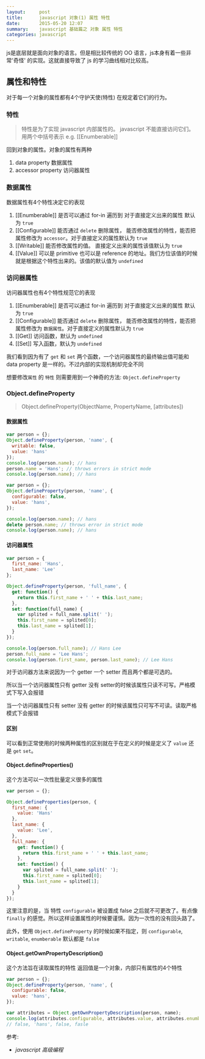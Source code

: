 ```yaml
---
layout:     post
title:      javascript 对象(1) 属性 特性
date:       2015-05-20 12:07
summary:    javascript 基础篇之 对象 属性 特性
categories: javascript
---
```


js是底层就是面向对象的语言。但是相比较传统的 OO 语言，js本身有着一些非常'奇怪' 的实现。这就直接导致了 js 的学习曲线相对比较高。

## 属性和特性

对于每一个对象的属性都有4个守护天使(特性) 在规定着它们的行为。

### 特性

> 特性是为了实现 javascript 内部属性的。 javascript 不能直接访问它们。 用两个中括号表示 e.g. [[Enumberable]]

回到对象的属性。对象的属性有两种

1. data property 数据属性
2. accessor property 访问器属性

### 数据属性

数据属性有4个特性决定它的表现

1. [[Enumberable]] 是否可以通过 for-in 遍历到 对于直接定义出来的属性 默认为 `true`
2. [[Configurable]] 能否通过 `delete` 删除属性， 能否修改属性的特性，能否把属性修改为 `accessor`。对于直接定义的属性默认为 `true`
3. [[Writable]] 能否修改属性的值。 直接定义出来的属性该值默认为 `true`
4. [[Value]] 可以是 primitive 也可以是 reference 的地址。我们方位该值的时候就是根据这个特性出来的。该值的默认值为 `undefined`

### 访问器属性

访问器属性也有4个特性规范它的表现

1. [[Enumberable]] 是否可以通过 for-in 遍历到 对于直接定义出来的属性 默认为 `true`
2. [[Configurable]] 能否通过 `delete` 删除属性， 能否修改属性的特性，能否把属性修改为 `数据属性`。对于直接定义的属性默认为 `true`
3. [[Get]] 访问函数，默认为 `undefined`
4. [[Set]] 写入函数，默认为 `undefined`

我们看到因为有了 `get` 和 `set` 两个函数，一个访问器属性的最终输出值可能和 data property 是一样的。不过内部的实现机制却完全不同

想要修改`属性` 的 `特性` 则需要用到一个神奇的方法: `Object.defineProperty`

### Object.defineProperty

> Object.defineProperty(ObjectName, PropertyName, [attributes])

#### 数据属性

``` javascript
var person = {};
Object.defineProperty(person, 'name', {
  writable: false,
  value: 'hans'
});
console.log(person.name); // hans
person.name = 'Hans'; // throws errors in strict mode
console.log(person.name); // hans
```

``` javascript
var person = {};
Object.defineProperty(person, 'name', {
  configurable: false,
  value: 'hans',
});

console.log(person.name); // hans
delete person.name; // throws error in strict mode
console.log(person.name); // hans
```

#### 访问器属性

``` javascript
var person = {
  first_name: 'Hans',
  last_name: 'Lee'
};

Object.defineProperty(person, 'full_name', {
  get: function() {
    return this.first_name + ' ' + this.last_name;
  },
  set: function(full_name) {
    var splited = full_name.split(' ');
    this.first_name = splited[0];
    this.last_name = splited[1];
  }
});

console.log(person.full_name); // Hans Lee
person.full_name = 'Lee Hans';
console.log(person.first_name, person.last_name); // Lee Hans
```

对于访问器方法来说因为一个 getter 一个 setter 而且两个都是可选的。

所以当一个访问器属性只有 getter 没有 setter的时候该属性只读不可写。严格模式下写入会报错

当一个访问器属性只有 setter 没有 getter 的时候该属性只可写不可读。读取严格模式下会报错

#### 区别

可以看到正常使用的时候两种属性的区别就在于在定义的时候是定义了 `value` 还是 `get` `set`。

#### Object.defineProperties()

这个方法可以一次性批量定义很多的属性

``` javascript
var person = {};

Object.defineProperties(person, {
  first_name: {
    value: 'Hans'
  },
  last_name: {
    value: 'Lee',
  },
  full_name: {
    get: function() {
      return this.first_name + ' ' + this.last_name;
    },
    set: function() {
      var splited = full_name.split(' ');
      this.first_name = splited[0];
      this.last_name = splited[1];
    }
  }
});
```

这里注意的是，当 特性 `configurable` 被设置成 false 之后就不可更改了。有点像 `finally` 的感觉。所以这样设置属性的时候要谨慎。因为一次性的没有回头路了。

此外，使用 `Object.defineProperty` 的时候如果不指定，则 `configurable`, `writable`, `enumberable` 默认都是 `false`

#### Object.getOwnPropertyDescription()

这个方法旨在读取属性的特性 返回值是一个对象，内部只有属性的4个特性

``` javascript
var person = {};
Object.defineProperty(person, 'name', {
  configurable: false,
  value: 'hans',
});

var attributes = Object.getOwnPropertyDescription(person, name);
console.log(attributes.configurable, attributes.value, attributes.enumberable, attributes.writable);
// false, 'hans', false, fasle
```

参考:

* *javascript 高级编程*